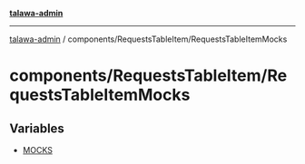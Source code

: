 [**talawa-admin**](../../../README.md)

***

[talawa-admin](../../../README.md) / components/RequestsTableItem/RequestsTableItemMocks

# components/RequestsTableItem/RequestsTableItemMocks

## Variables

- [MOCKS](variables/MOCKS.md)

